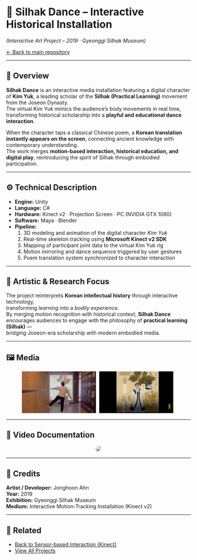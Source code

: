 # 🕺 Silhak Dance – Interactive Historical Installation  
*(Interactive Art Project – 2019 · Gyeonggi Silhak Museum)*  

[← Back to main repository](https://github.com/reusahn/Unity-Unreal-Interaction-Research/tree/main)

---

## 🧩 Overview  
**Silhak Dance** is an interactive media installation featuring a digital character of **Kim Yuk**, a leading scholar of the **Silhak (Practical Learning)** movement from the Joseon Dynasty.  
The virtual Kim Yuk mimics the audience’s body movements in real time, transforming historical scholarship into a **playful and educational dance interaction**.  

When the character taps a classical Chinese poem, a **Korean translation instantly appears on the screen**, connecting ancient knowledge with contemporary understanding.  
The work merges **motion-based interaction, historical education, and digital play**, reintroducing the spirit of Silhak through embodied participation.  

---

## ⚙️ Technical Description  
- **Engine:** Unity  
- **Language:** C#  
- **Hardware:** Kinect v2 · Projection Screen · PC (NVIDIA GTX 1080)  
- **Software:** Maya · Blender  
- **Pipeline:**  
  1. 3D modeling and animation of the digital character *Kim Yuk*  
  2. Real-time skeleton tracking using **Microsoft Kinect v2 SDK**  
  3. Mapping of participant joint data to the virtual Kim Yuk rig  
  4. Motion mirroring and dance sequence triggered by user gestures  
  5. Poem translation system synchronized to character interaction  

---

## 🧠 Artistic & Research Focus  
The project reinterprets **Korean intellectual history** through interactive technology,  
transforming *learning* into a *bodily experience*.  
By merging motion recognition with historical context, **Silhak Dance** encourages audiences to engage with the philosophy of **practical learning (Silhak)** —  
bridging Joseon-era scholarship with modern embodied media.  

---

## 🖼️ Media
<p align="center">
  <img src="./media/SilhakDance_01.jpg" width="40%" style="margin-right:5px;"/>  
  <img src="./media/SilhakDance_02.jpg" width="40%" style="margin-right:5px;"/>
</p>

---

## 🎥 Video Documentation
<p align="center">
  <a href="https://vimeo.com/your-video-link-here">
    <img src="./media/SilhakDance_Thumb.jpg" width="40%" style="border-radius:10px;"/>
  </a>
</p>

---

## 👤 Credits  
**Artist / Developer:** Jonghoon Ahn  
**Year:** 2019  
**Exhibition:** Gyeonggi Silhak Museum  
**Medium:** Interactive Motion-Tracking Installation (Kinect v2)  

---

## 🔗 Related  
- [Back to Sensor-based Interaction (Kinect)](../README.md)  
- [View All Projects](https://github.com/reusahn/Unity-Unreal-Interaction-Research/tree/main)

